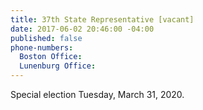 ```yaml
---
title: 37th State Representative [vacant]
date: 2017-06-02 20:46:00 -04:00
published: false
phone-numbers:
  Boston Office: 
  Lunenburg Office: 
---
```


Special election Tuesday, March 31, 2020.